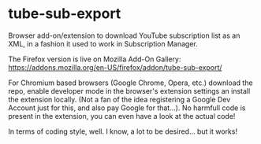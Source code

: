 # tube-sub-export
Browser add-on/extension to download YouTube subscription list as an XML, in a fashion it used to work in Subscription Manager.

The Firefox version is live on Mozilla Add-On Gallery: https://addons.mozilla.org/en-US/firefox/addon/tube-sub-export/

For Chromium based browsers (Google Chrome, Opera, etc.) download the repo, enable developer mode in the browser's extension settings an install the extension locally.
(Not a fan of the idea registering a Google Dev Account just for this, and also pay Google for that...).
No harmfull code is present in the extension, you can even have a look at the actual code!

In terms of coding style, well. I know, a lot to be desired... but it works!
